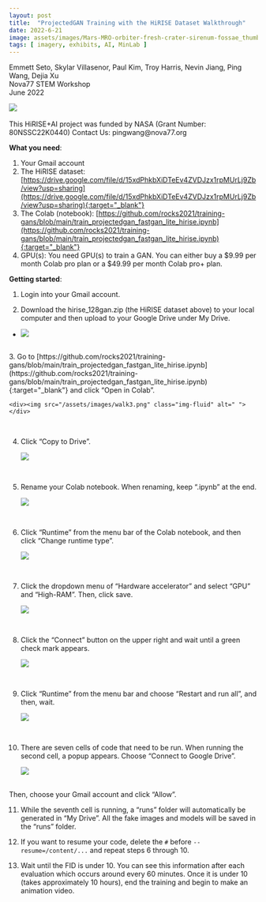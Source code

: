 ```yaml
---
layout: post
title:  "ProjectedGAN Training with the HiRISE Dataset Walkthrough"
date: 2022-6-21
image: assets/images/Mars-MRO-orbiter-fresh-crater-sirenum-fossae_thumb.jpg
tags: [ imagery, exhibits, AI, MinLab ]
---
```


Emmett Seto, Skylar Villasenor, Paul Kim, Troy Harris, Nevin Jiang, Ping Wang, Dejia Xu  
Nova77 STEM Workshop  
June 2022  

<div><img src="/assets/images/Mars-MRO-orbiter-fresh-crater-sirenum-fossae.jpg" class="img-fluid" alt=" "></div>
<br>    
This HiRISE+AI project was funded by NASA (Grant Number: 80NSSC22K0440)  
Contact Us: pingwang@nova77.org  

**What you need**:
1.	Your Gmail account  
2.	The HiRISE dataset: [https://drive.google.com/file/d/15xdPhkbXiDTeEv4ZVDJzx1rpMUrLj9Zb/view?usp=sharing](https://drive.google.com/file/d/15xdPhkbXiDTeEv4ZVDJzx1rpMUrLj9Zb/view?usp=sharing){:target="_blank"}   
3.	The Colab (notebook): [https://github.com/rocks2021/training-gans/blob/main/train_projectedgan_fastgan_lite_hirise.ipynb](https://github.com/rocks2021/training-gans/blob/main/train_projectedgan_fastgan_lite_hirise.ipynb){:target="_blank"} 
4.	GPU(s): You need GPU(s) to train a GAN. You can either buy a $9.99 per month Colab pro plan or a $49.99 per month Colab pro+ plan.<br>  

**Getting started**:
1.	Login into your Gmail account.  

2.	Download the hirise_128gan.zip (the HiRISE dataset above) to your local computer and then upload to your Google Drive under My Drive.
- <div><img src="/assets/images/walk2.png" class="img-fluid" alt=" "></div>
<br> 
3.	Go to [https://github.com/rocks2021/training-gans/blob/main/train_projectedgan_fastgan_lite_hirise.ipynb](https://github.com/rocks2021/training-gans/blob/main/train_projectedgan_fastgan_lite_hirise.ipynb){:target="_blank"}
and click “Open in Colab”.  

    <div><img src="/assets/images/walk3.png" class="img-fluid" alt=" "></div>
<br> 

4.	Click “Copy to Drive”.  

    <div><img src="/assets/images/walk4.png" class="img-fluid" alt=" "></div>
<br> 

5.	Rename your Colab notebook. When renaming, keep “.ipynb” at the end.  

    <div><img src="/assets/images/walk5.png" class="img-fluid" alt=" "></div>
<br>

6.	Click “Runtime” from the menu bar of the Colab notebook, and then click “Change runtime type”.  

    <div><img src="/assets/images/walk6.png" class="img-fluid" alt=" "></div>
<br>

7.	Click the dropdown menu of “Hardware accelerator” and select “GPU” and “High-RAM”. Then, click save.  

    <div><img src="/assets/images/walk7.png" class="img-fluid" alt=" "></div>
<br> 

8.	Click the “Connect” button on the upper right and wait until a green check mark appears.  

    <div><img src="/assets/images/walk8.png" class="img-fluid" alt=" "></div>
<br>

9.	Click “Runtime” from the menu bar and choose “Restart and run all”, and then, wait.  

    <div><img src="/assets/images/walk9.png" class="img-fluid" alt=" "></div>
<br>

10.	There are seven cells of code that need to be run. When running the second cell, a popup appears. Choose “Connect to Google Drive”.  

    <div><img src="/assets/images/walk4.png" class="img-fluid" alt=" "></div>
<br>
Then, choose your Gmail account and click “Allow”.

11.	While the seventh cell is running, a “runs” folder will automatically be generated in “My Drive”. All the fake images and models will be saved in the “runs” folder.

12.	If you want to resume your code, delete the `#` before `--resume=/content/...`  and repeat steps 6 through 10.  

13.	Wait until the FID is under 10. You can see this information after each evaluation which occurs around every 60 minutes. Once it is under 10 (takes approximately 10 hours), end the training and begin to make an animation video.


